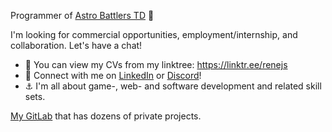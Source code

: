 Programmer of [Astro Battlers TD](https://store.steampowered.com/app/1728980/Astro_Battlers_TD/) 🤩
 
I'm looking for commercial opportunities, employment/internship, and collaboration. Let's have a chat!

- 👀 You can view my CVs from my linktree: https://linktr.ee/renejs
- 💯 Connect with me on [LinkedIn](https://www.linkedin.com/in/rene-schwartz-732a8649/) or [Discord](https://discordapp.com/users/118129453200179207)!
- ⚓ I'm all about game-, web- and software development and related skill sets.

[My GitLab](https://gitlab.com/Rene_) that has dozens of private projects.
